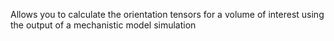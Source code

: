 Allows you to calculate the orientation tensors for a volume of interest using the output of a mechanistic model simulation
